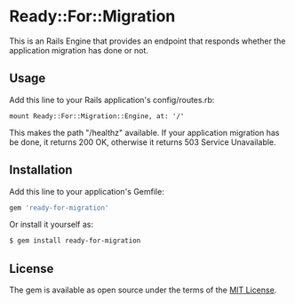 # Ready::For::Migration

This is an Rails Engine that provides an endpoint that responds whether the application migration has done or not.

## Usage

Add this line to your Rails application's config/routes.rb:

```
mount Ready::For::Migration::Engine, at: '/'

```

This makes the path "/healthz" available.
If your application migration has be done, it returns 200 OK, otherwise it returns 503 Service Unavailable.


## Installation

Add this line to your application's Gemfile:

```ruby
gem 'ready-for-migration'
```

Or install it yourself as:

```bash
$ gem install ready-for-migration
```

## License
The gem is available as open source under the terms of the [MIT License](https://opensource.org/licenses/MIT).
